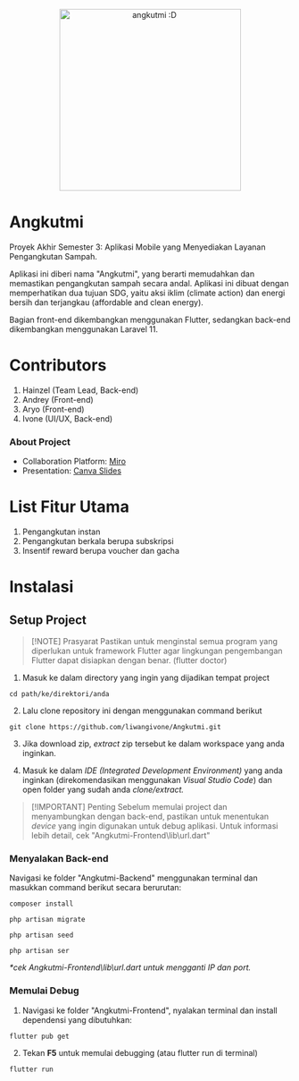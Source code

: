<p align="center">
  <img src="test.png" alt="angkutmi :D" width="325px">
</p>

# Angkutmi
Proyek Akhir Semester 3: Aplikasi Mobile yang Menyediakan Layanan Pengangkutan Sampah.

Aplikasi ini diberi nama "Angkutmi", yang berarti memudahkan dan memastikan pengangkutan sampah secara andal. Aplikasi ini dibuat dengan memperhatikan dua tujuan SDG, yaitu aksi iklim (climate action) dan energi bersih dan terjangkau (affordable and clean energy).  

Bagian front-end dikembangkan menggunakan Flutter, sedangkan back-end dikembangkan menggunakan Laravel 11.

<!-- <p align="center">
  <img src="preview.png" alt="angkutmi preview :D" width="300px">
</p> -->

# Contributors
1. Hainzel (Team Lead, Back-end)
2. Andrey (Front-end)
3. Aryo (Front-end)
4. Ivone (UI/UX, Back-end)

### About Project
- Collaboration Platform: [Miro](https://miro.com/app/board/uXjVLFhVRow=/?share_link_id=7465868604)
- Presentation: [Canva Slides](https://www.canva.com/design/DAGc0Auv6Xg/vOSq1if2M2HASWHyMVqwtw/view)

# List Fitur Utama
1. Pengangkutan instan
2. Pengangkutan berkala berupa subskripsi
3. Insentif reward berupa voucher dan gacha

# Instalasi
## Setup Project
> [!NOTE] Prasyarat
> Pastikan untuk menginstal semua program yang diperlukan untuk framework Flutter agar lingkungan pengembangan Flutter dapat disiapkan dengan benar. (flutter doctor)

1. Masuk ke dalam directory yang ingin yang dijadikan tempat project 
```
cd path/ke/direktori/anda
```
2. Lalu clone repository ini dengan menggunakan command berikut
```
git clone https://github.com/liwangivone/Angkutmi.git
```
3. Jika download zip, *extract* zip tersebut ke dalam workspace yang anda inginkan.

4. Masuk ke dalam *IDE (Integrated Development Environment)* yang anda inginkan (direkomendasikan menggunakan *Visual Studio Code*) dan open folder yang sudah anda *clone/extract.*

> [!IMPORTANT] Penting
> Sebelum memulai project dan menyambungkan dengan back-end, pastikan untuk menentukan *device* yang ingin digunakan untuk debug aplikasi. Untuk informasi lebih detail, cek "Angkutmi-Frontend\lib\url.dart"

### Menyalakan Back-end
Navigasi ke folder "Angkutmi-Backend" menggunakan terminal dan masukkan command berikut secara berurutan:
```
composer install
```
```
php artisan migrate
```
```
php artisan seed
```
```
php artisan ser
```
*\*cek Angkutmi-Frontend\lib\url.dart untuk mengganti IP dan port.*

### Memulai Debug
1. Navigasi ke folder "Angkutmi-Frontend", nyalakan terminal dan install dependensi yang dibutuhkan:
```
flutter pub get
```
2. Tekan **F5** untuk memulai debugging (atau flutter run di terminal)
```
flutter run
```
